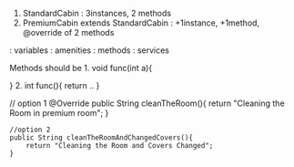 1. StandardCabin : 3instances, 2 methods
2. PremiumCabin extends StandardCabin : +1instance, +1method, @override of 2 methods

: variables : amenities
: methods : services


Methods should be
1.
void func(int a){

}
2.
int func(){
    return ..
}


//    option 1
    @Override
    public String cleanTheRoom(){
        return "Cleaning the Room in premium room";
    }

    //option 2
    public String cleanTheRoomAndChangedCovers(){
        return "Cleaning the Room and Covers Changed";
    }

